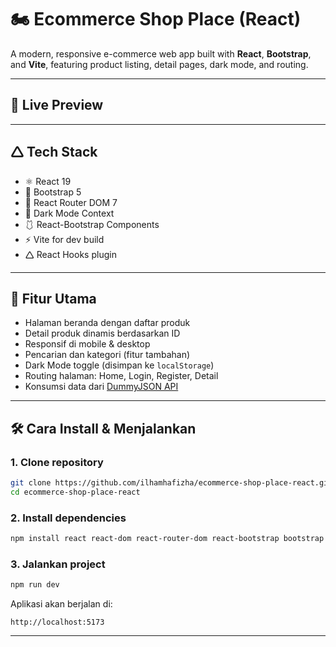 # 🏍️ Ecommerce Shop Place (React)

A modern, responsive e-commerce web app built with **React**, **Bootstrap**, and **Vite**, featuring product listing, detail pages, dark mode, and routing.

---

## 🔗 Live Preview



---

## 🛆 Tech Stack

- ⚛️ React 19
- 💅 Bootstrap 5
- 🧱 React Router DOM 7
- 🎨 Dark Mode Context
- 🩱 React-Bootstrap Components
- ⚡ Vite for dev build
- 🛆 React Hooks plugin

---

## 🚀 Fitur Utama

- Halaman beranda dengan daftar produk
- Detail produk dinamis berdasarkan ID
- Responsif di mobile & desktop
- Pencarian dan kategori (fitur tambahan)
- Dark Mode toggle (disimpan ke `localStorage`)
- Routing halaman: Home, Login, Register, Detail
- Konsumsi data dari [DummyJSON API](https://dummyjson.com)

---

## 🛠️ Cara Install & Menjalankan

### 1. Clone repository

```bash
git clone https://github.com/ilhamhafizha/ecommerce-shop-place-react.git
cd ecommerce-shop-place-react
```

### 2. Install dependencies

```bash
npm install react react-dom react-router-dom react-bootstrap bootstrap react-icons

```

### 3. Jalankan project

```bash
npm run dev
```

Aplikasi akan berjalan di:

```
http://localhost:5173
```

---
